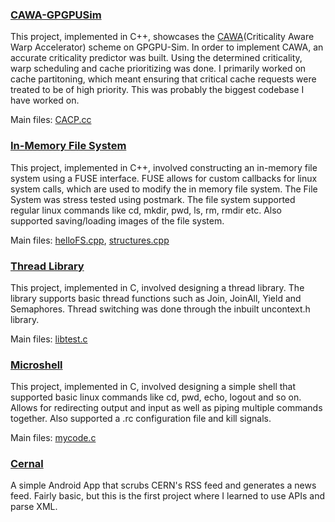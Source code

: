 ### [CAWA-GPGPUSim](https://github.com/dmjoshyy/gpgpusim-cacp) 

This project, implemented in C++, showcases the [CAWA](https://pdfs.semanticscholar.org/0ca2/b92a4f992b35683c7fffcd49b4c883772a29.pdf)(Criticality Aware Warp Accelerator) scheme on GPGPU-Sim. In order to implement CAWA, an accurate criticality predictor was built. Using the determined criticality, warp scheduling and cache prioritizing was done. I primarily worked on cache partitoning, which meant ensuring that critical cache requests were treated to be of high priority. This was probably the biggest codebase I have worked on.

Main files: [CACP.cc](https://github.com/dmjoshyy/gpgpusim-cacp/blob/master/src/gpgpu-sim/CACP.cc)
### [In-Memory File System](https://github.com/dmjoshyy/mydisk) 

This project, implemented in C++, involved constructing an in-memory file system using a FUSE interface. FUSE allows for custom callbacks for linux system calls, which are used to modify the in memory file system. The File System was stress tested using postmark. The file system supported regular linux commands like cd, mkdir, pwd, ls, rm, rmdir etc. Also supported saving/loading images of the file system. 

Main files: [helloFS.cpp](https://github.com/dmjoshyy/mydisk/blob/extra_try/helloFS.cpp), [structures.cpp](https://github.com/dmjoshyy/mydisk/blob/extra_try/structures.cpp)
### [Thread Library](https://github.com/dmjoshyy/mythread)

This project, implemented in C, involved designing a thread library. The library supports basic thread functions such as Join, JoinAll, Yield and Semaphores. Thread switching was done through the inbuilt uncontext.h library.

Main files: [libtest.c](https://github.com/dmjoshyy/mythread/blob/master/libtest.c)

### [Microshell](https://github.com/dmjoshyy/ush)

This project, implemented in C, involved designing a simple shell that supported basic linux commands like cd, pwd, echo, logout and so on. Allows for redirecting output and input as well as piping multiple commands together. Also supported a .rc configuration file and kill signals.

Main files: [mycode.c](https://github.com/dmjoshyy/ush/blob/submit/mycode.c)


### [Cernal](https://github.com/dmjoshyy/cernal)
A simple Android App that scrubs CERN's RSS feed and generates a news feed. Fairly basic, but this is the first project where I learned to use APIs and parse XML. 


